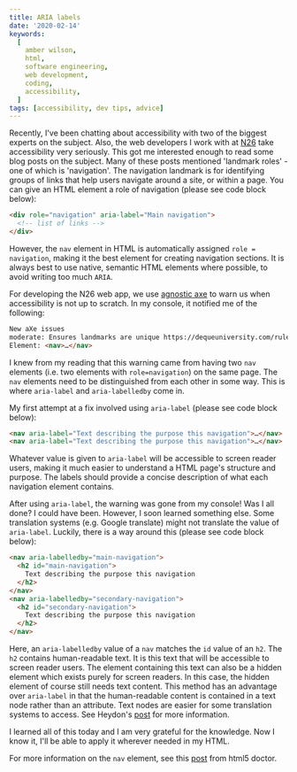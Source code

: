 ```yaml
---
title: ARIA labels
date: '2020-02-14'
keywords:
  [
    amber wilson,
    html,
    software engineering,
    web development,
    coding,
    accessibility,
  ]
tags: [accessibility, dev tips, advice]
---
```


Recently, I've been chatting about accessibility with two of the biggest experts on the subject. Also, the web developers I work with at [N26](https://n26.com/en-eu) take accessibility very seriously. This got me interested enough to read some blog posts on the subject. Many of these posts mentioned 'landmark roles' - one of which is 'navigation'. The navigation landmark is for identifying groups of links that help users navigate around a site, or within a page. You can give an HTML element a role of navigation (please see code block below):

```html
<div role="navigation" aria-label="Main navigation">
  <!-- list of links -->
</div>
```

However, the `nav` element in HTML is automatically assigned `role = navigation`, making it the best element for creating navigation sections. It is always best to use native, semantic HTML elements where possible, to avoid writing too much `ARIA`.

For developing the N26 web app, we use [agnostic axe](https://github.com/juliettepretot/agnostic-axe) to warn us when accessibility is not up to scratch. In my console, it notified me of the following:

```markdown
New aXe issues
moderate: Ensures landmarks are unique https://dequeuniversity.com/rules/axe/3.5/landmark-unique?application=axeAPI
Element: <nav>​…​</nav>​
```

I knew from my reading that this warning came from having two `nav` elements (i.e. two elements with `role=navigation`) on the same page. The `nav` elements need to be distinguished from each other in some way. This is where `aria-label` and `aria-labelledby` come in.

My first attempt at a fix involved using `aria-label` (please see code block below):

```html
<nav aria-label="Text describing the purpose this navigation">​…</nav>
<nav aria-label="Text describing the purpose this navigation">​…</nav>
```

Whatever value is given to `aria-label` will be accessible to screen reader users, making it much easier to understand a HTML page's structure and purpose. The labels should provide a concise description of what each navigation element contains.

After using `aria-label`, the warning was gone from my console! Was I all done? I could have been. However, I soon learned something else. Some translation systems (e.g. Google translate) might not translate the value of `aria-label`. Luckily, there is a way around this (please see code block below):

```html
<nav aria-labelledby="main-navigation">
  <h2 id="main-navigation">
    Text describing the purpose this navigation
  </h2>
</nav>
<nav aria-labelledby="secondary-navigation">
  <h2 id="secondary-navigation">
    Text describing the purpose this navigation
  </h2>
</nav>
```

Here, an `aria-labelledby` value of a `nav` matches the `id` value of an `h2`. The `h2` contains human-readable text. It is this text that will be accessible to screen reader users. The element containing this text can also be a hidden element which exists purely for screen readers. In this case, the hidden element of course still needs text content. This method has an advantage over `aria-label` in that the human-readable content is contained in a text node rather than an attribute. Text nodes are easier for some translation systems to access. See Heydon's [post](https://heydonworks.com/article/aria-label-is-a-xenophobe/) for more information.

I learned all of this today and I am very grateful for the knowledge. Now I know it, I'll be able to apply it wherever needed in my HTML.

For more information on the `nav` element, see this [post](http://html5doctor.com/nav-element/) from html5 doctor.
